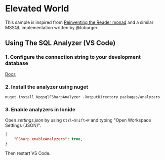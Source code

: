 # Elevated World

This sample is inspired from [Reinventing the Reader monad](https://fsharpforfunandprofit.com/posts/elevated-world-6) and a similar MSSQL implementation written by @toburger.

## Using The SQL Analyzer (VS Code)

### 1. Configure the connection string to your development database
[Docs](https://github.com/Zaid-Ajaj/Npgsql.FSharp.Analyzer/#1---configure-the-connection-string-to-your-development-database-1)
### 2. Install the analyzer using nuget
```
nuget install NpgsqlFSharpAnalyzer -OutputDirectory packages/analyzers
```
### 3. Enable analyzers in Ionide
Open _settings.json_ by using `Ctrl+Shift+P` and typing "Open Workspace Settings (JSON)".
```json
{
    "FSharp.enableAnalyzers": true,
}
```
Then restart VS Code.